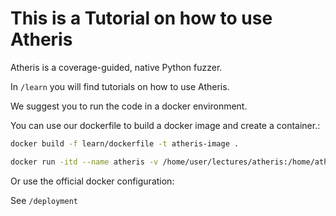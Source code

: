 # This is a Tutorial on how to use Atheris

Atheris is a coverage-guided, native Python fuzzer. 

In `/learn` you will find tutorials on how to use Atheris.

We suggest you to run the code in a docker environment.

You can use our dockerfile to build a docker image and create a container.:
```bash
docker build -f learn/dockerfile -t atheris-image .

docker run -itd --name atheris -v /home/user/lectures/atheris:/home/atheris atheris-image bash
```

Or use the official docker configuration:

See `/deployment`
